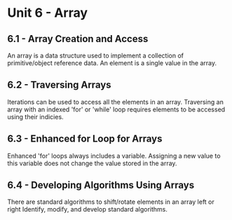 # Unit 6 - Array

## 6.1 - Array Creation and Access

An array is a data structure used to implement a collection of primitive/object reference data.
An element is a single value in the array.

## 6.2 - Traversing Arrays

Iterations can be used to access all the elements in an array.
Traversing an array with an indexed 'for' or 'while' loop requires elements to be accessed using their indicies.

## 6.3 - Enhanced for Loop for Arrays

Enhanced 'for' loops always includes a variable.
Assigning a new value to this variable does not change the value stored in the array.

## 6.4 - Developing Algorithms Using Arrays

There are standard algorithms to shift/rotate elements in an array left or right
Identify, modify, and develop standard algorithms.